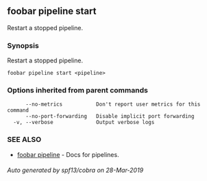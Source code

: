 ## foobar pipeline start

Restart a stopped pipeline.

### Synopsis


Restart a stopped pipeline.

```
foobar pipeline start <pipeline>
```

### Options inherited from parent commands

```
      --no-metrics           Don't report user metrics for this command
      --no-port-forwarding   Disable implicit port forwarding
  -v, --verbose              Output verbose logs
```

### SEE ALSO
* [foobar pipeline](foobar_pipeline.md)	 - Docs for pipelines.

###### Auto generated by spf13/cobra on 28-Mar-2019
